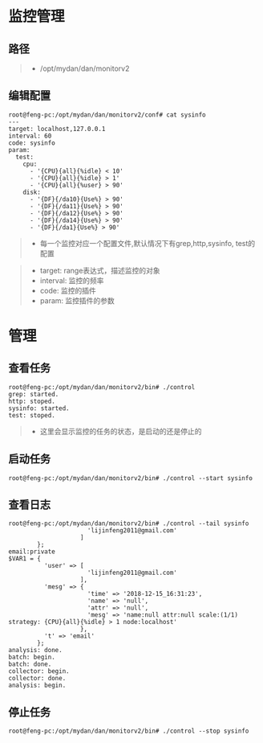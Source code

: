 # 监控管理

## 路径
> * /opt/mydan/dan/monitorv2

## 编辑配置
```
root@feng-pc:/opt/mydan/dan/monitorv2/conf# cat sysinfo
---
target: localhost,127.0.0.1
interval: 60
code: sysinfo
param:
  test:
    cpu:
      - '{CPU}{all}{%idle} < 10'
      - '{CPU}{all}{%idle} > 1'
      - '{CPU}{all}{%user} > 90'
    disk:
      - '{DF}{/da10}{Use%} > 90'
      - '{DF}{/da11}{Use%} > 90'
      - '{DF}{/da12}{Use%} > 90'
      - '{DF}{/da14}{Use%} > 90'
      - '{DF}{/da1}{Use%} > 90'
```

> * 每一个监控对应一个配置文件,默认情况下有grep,http,sysinfo, test的配置

> * target: range表达式，描述监控的对象
> * interval: 监控的频率
> * code: 监控的插件
> * param: 监控插件的参数


# 管理

## 查看任务
```
root@feng-pc:/opt/mydan/dan/monitorv2/bin# ./control
grep: started.
http: stoped.
sysinfo: started.
test: stoped.
```
> * 这里会显示监控的任务的状态，是启动的还是停止的

## 启动任务
```
root@feng-pc:/opt/mydan/dan/monitorv2/bin# ./control --start sysinfo
```

## 查看日志
```
root@feng-pc:/opt/mydan/dan/monitorv2/bin# ./control --tail sysinfo
                      'lijinfeng2011@gmail.com'
                    ]
        };
email:private
$VAR1 = {
          'user' => [
                      'lijinfeng2011@gmail.com'
                    ],
          'mesg' => {
                      'time' => '2018-12-15_16:31:23',
                      'name' => 'null',
                      'attr' => 'null',
                      'mesg' => 'name:null attr:null scale:(1/1) strategy: {CPU}{all}{%idle} > 1 node:localhost'
                    },
          't' => 'email'
        };
analysis: done.
batch: begin.
batch: done.
collector: begin.
collector: done.
analysis: begin.
```

## 停止任务
```
root@feng-pc:/opt/mydan/dan/monitorv2/bin# ./control --stop sysinfo
```

